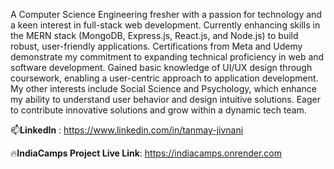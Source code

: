 A Computer Science Engineering fresher with a passion for technology and a keen interest in full-stack web development. Currently enhancing skills in the MERN stack (MongoDB, Express.js, React.js, and Node.js) to build robust, user-friendly applications. Certifications from Meta and Udemy demonstrate my commitment to expanding technical proficiency in web and software development. Gained basic knowledge of UI/UX design through coursework, enabling a user-centric approach to application development. My other interests include Social Science and Psychology, which enhance my ability to understand user behavior and design intuitive solutions. Eager to contribute innovative solutions and grow within a dynamic tech team. 

📫**LinkedIn** : https://www.linkedin.com/in/tanmay-jivnani

🔥**IndiaCamps Project Live Link**: https://indiacamps.onrender.com
<!---
TanmayJivnani/TanmayJivnani is a ✨ special ✨ repository because its `README.md` (this file) appears on your GitHub profile.
You can click the Preview link to take a look at your changes.
--->
